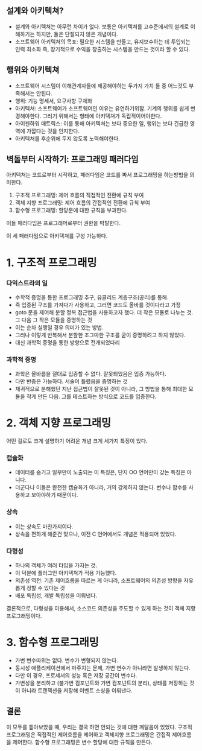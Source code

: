 ## 설계와 아키텍쳐?
- 설계와 아키텍쳐는 아무런 차이가 없다.
보통은 아키텍쳐를 고수준에서의 설계로 이해하기는 하지만, 둘은 단절되지 않은 개념이다.
- 소프트웨어 아키텍쳐의 목표: 필요한 시스템을 만들고, 유지보수하는 데 투입되는 인력 최소화
즉, 장기적으로 수익을 창출하는 시스템을 만드는 것이라 할 수 있다.

## 행위와 아키텍쳐
- 소프트웨어 시스템이 이해관계자들에 제공해야하는 두가지 가치
둘 중 어느것도 부족해서는 안된다.
- 행위: 기능 명세서, 요구사항 구체화
- 아키텍쳐: 소프트웨어가 소프트웨어인 이유는 유연하기위함. 기계의 행위를 쉽게 변경해야한다. 그러기 위해서는 형태에 아키텍쳐가 독립적이어야한다.
- 아이젠하워 매트릭스: 이를 통해 아키텍쳐는 보다 중요한 일, 행위는 보다 긴급한 영역에 가깝다는 것을 인지한다.
- 아키텍쳐를 후순위에 두지 않도록 노력해야한다.

## 벽돌부터 시작하기: 프로그래밍 패러다임
아키텍쳐는 코드로부터 시작하고, 패러다임은 코드를 짜서 프로그래밍을 하는방법을 의미한다.
1. 구조적 프로그래밍: 제어 흐름의 직접적인 전환에 규칙 부여
2. 객체 지향 프로그래밍: 제어 흐름의 간접적인 전환에 규칙 부여 
3. 함수형 프로그래밍: 할당문에 대한 규칙을 부과한다.

이들 패러다임은 프로그래머로부터 권한을 박탈한다.

이 세 패러다임으로 아키텍쳐를 구성 가능하다.

# 1. 구조적 프로그래밍
### 다익스트라의 일
- 수학적 증명을 통한 프로그래밍 추구, 유클리드 계층구조(공리)를 통해.
- 즉 입증된 구조를 가져다가 사용하고, 그러면 코드도 올바를 것이다라고 가정
- goto 문을 제어해 분할 정복 접근법을 사용하고자 했다. 더 작은 모듈로 나누는 것. 그 다음 그 작은 모듈을 증명하는 것
- 이는 순차 실행일 경우 의미가 있는 방법.
- 그러나 이렇게 반복해서 분할한 조그마한 구조를 굳이 증명하려고 하지 않았다.
- 대신 과학적 증명을 통한 방향으로 전개되었다리

### 과학적 증명
- 과학은 올바름을 절대로 입증할 수 없다. 잘못되었음은 입증 가능하다.
- 다만 반증은 가능하다. 서술이 틀렸음을 증명하는 것
- 재귀적으로 분해했던 지난 접근법이 잘못된 것이 아니라, 그 방법을 통해 최대한 모듈을 작게 만든 다음. 그를 테스트하는 방식으로 코드를 입증한다.

# 2. 객체 지향 프로그래밍
어떤 걸로도 크게 설명하기 어려운 개념
크게 세가지 특징이 있다.

### 캡슐화
- 데이터를 숨기고 일부만이 노출되는 이 특징은, 단지 OO 언어만이 갖는 특징은 아니다.
- 더군다나 이들은 완전한 캡슐화가 아니라, 거의 강제하지 않는다. 변수나 함수를 사용하고 보아야하기 때문이다.

### 상속
- 이는 상속도 마찬가지이다.
- 상속을 편하게 해준건 맞으나, 이전 C 언어에서도 개념은 적용되어 있었다.

### 다형성
- 하나의 객체가 여러 타입을 가지는 것. 
- 이 덕분에 플러그인 아키텍쳐가 적용 가능했다.
- 의존성 역전: 기존 제어흐름을 따르는 게 아니라, 소프트웨어의 의존성 방향을 자유롭게 정할 수 있다는 것
- 배포 독립성, 개발 독립성을 이뤄낸다.

결론적으로, 다형성을 이용해서, 소스코드 의존성을 주도할 수 있게 하는 것이 객체 지향 프로그래밍이다.

# 3. 함수형 프로그래밍
- 가변 변수따위는 없다. 변수가 변형되지 않는다.
- 동시성 애플리케이션에서 마주치는 문제, 가변 변수가 아니라면 발생하지 않는다.
- 다만 이 경우, 프로세서의 성능 혹은 저장 공간이 변수다.
- 가변성을 분리하고 (불가변 컴포넌트와 가변 컴포넌트의 분리), 상태를 저장하는 것이 아니라 트랜잭션을 저장해 이벤트 소싱을 이뤄낸다.

 

## 결론
이 모두를 톺아보았을 때, 우리는 결국 하면 안되는 것에 대한 깨달음이 있었다.
구조적 프로그래밍은 직접적인 제어흐름을 제어하고
객체지향 프로그래밍은 간접적 제어흐름을 제어한다.
함수형 프로그래밍은 변수 할당에 대한 규칙을 만든다.

